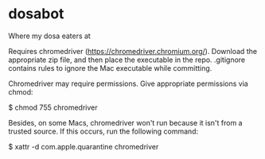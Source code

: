 # dosabot
Where my dosa eaters at

Requires chromedriver (https://chromedriver.chromium.org/). Download the appropriate zip file, and then place the executable in the repo. .gitignore contains rules to ignore the Mac executable while committing.

Chromedriver may require permissions. Give appropriate permissions via chmod:

$ chmod 755 chromedriver

Besides, on some Macs, chromedriver won't run because it isn't from a trusted source. If this occurs, run the following command:

$ xattr -d com.apple.quarantine chromedriver
